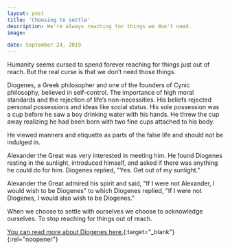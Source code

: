 ```yaml
---
layout: post
title: 'Choosing to settle'
description: We're always reaching for things we don't need.
image: 

date: September 24, 2019
---
```


Humanity seems cursed to spend forever reaching for things just out of reach. But the real curse is that we don’t need those things.

Diogenes, a Greek philosopher and one of the founders of Cynic philosophy, believed in self-control. The importance of high moral standards and the rejection of life’s non-necessities. His beliefs rejected personal possessions and ideas like social status. His sole possession was a cup before he saw a boy drinking water with his hands. He threw the cup away realizing he had been born with two fine cups attached to his body.

He viewed manners and etiquette as parts of the false life and should not be indulged in.

Alexander the Great was very interested in meeting him. He found Diogenes resting in the sunlight, introduced himself, and asked if there was anything he could do for him. Diogenes replied, "Yes. Get out of my sunlight." 

Alexander the Great admired his spirit and said, "If I were not Alexander, I would wish to be Diogenes" to which Diogenes replied, "If I were not Diogenes, I would also wish to be Diogenes."

When we choose to settle with ourselves we choose to acknowledge ourselves. To stop reaching for things out of reach.

[You can read more about Diogenes here.](https://www.ancient.eu/amp/1-13144/){:target="_blank"}{:rel="noopener"}

